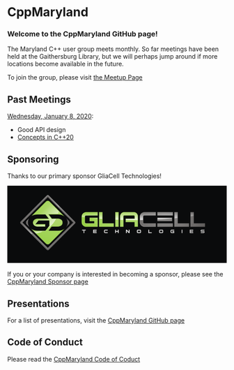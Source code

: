 # CppMaryland

### Welcome to the CppMaryland GitHub page!

The Maryland C++ user group meets monthly. So far meetings have been held at the Gaithersburg Library, but we will perhaps jump around if more locations become available in the future.

To join the group, please visit [the Meetup Page](https://www.meetup.com/CppMaryland/)


## Past Meetings

[Wednesday, January 8, 2020](https://www.meetup.com/CppMaryland/events/267387543/):
* Good API design
* [Concepts in C++20](https://github.com/CppMaryland/presentations/blob/master/2020-01-08%20Eric%20Richardson%20-%20Concepts%20in%20C++20.pdf)

## Sponsoring

Thanks to our primary sponsor GliaCell Technologies!

![GliaCell logo][GliaCell]

[GliaCell]: https://raw.githubusercontent.com/CppMaryland/presentations/master/images/gliacell-logo-lowres.png

If you or your company is interested in becoming a sponsor, please see the [CppMaryland Sponsor page](https://github.com/CppMaryland/presentations/blob/master/SPONSORS.md)


## Presentations

For a list of presentations, visit the [CppMaryland GitHub page](https://github.com/cppmaryland/presentations)


## Code of Conduct

Please read the [CppMaryland Code of Coduct](https://github.com/CppMaryland/CodeOfConduct/blob/master/code_of_conduct.md)
